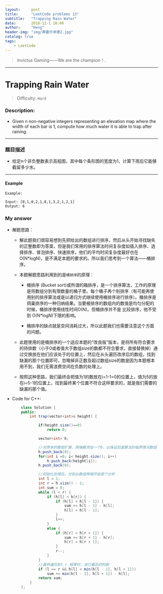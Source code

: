 ```yaml
---
layout:     post
title:      "LeetCode problems 13"
subtitle:   "Trapping Rain Water"
date:       2018-12-1 10:40
author:     "Heng"
header-img: "img/弗雷尔卓德2.jpg"
catalog: true
tags:
    - LeetCode
---
```


>Invictus Gaming——We are the champion！.

---

# Trapping Rain Water

>Difficulty: `Hard`

### Description:


- Given n non-negative integers representing an elevation map where the width of each bar is 1, compute how much water it is able to trap after raining.


----


### 题目描述

- 给定n个非负整数表示高程图，其中每个条形图的宽度为1，计算下雨后它能够截留多少水。

---

#### Example

    Example:

    Input: [0,1,0,2,1,0,1,3,2,1,2,1]
    Output: 6


### My answer

- 解题思路：

    - 解此题我们很容易想到先把给出的数组进行排序，然后从头开始寻找缺失的正整数即为答案，但是我们常用的排序算法时间复杂度如插入排序、选择排序、冒泡排序、快速排序，他们的平均时间复杂度最好也在O(N*logN)，是不满足本题的要求的。所以我们思考到一个算法——桶排序。  
    - 本题解题思路利用到的是`桶排序`的原理：

        - 桶排序 (Bucket sort)或所谓的箱排序，是一个排序算法，工作的原理是将数组分到有限数量的桶子里。每个桶子再个别排序（有可能再使用别的排序算法或是以递归方式继续使用桶排序进行排序）。桶排序是鸽巢排序的一种归纳结果。当要被排序的数组内的数值是均匀分配的时候，桶排序使用线性时间O(N)。但桶排序并不是 比较排序，他不受到 O(N*logN)下限的影响。

        - 桶排序的缺点就是空间消耗过大，所以此题我们也需要注意这个方面的问题。
    - 此题使用的是桶排序的一个适应本题的“改良版”版本，是将所有符合要求的待排数（小于0或者值大于数组size的数都不符合要求，直接替换掉）通过交换放在他们应该处于的位置上，然后在从头遍历改序后的数组，找到缺漏的那个位置即可，忽略掉非正数及超过数组size的数是因为本题根本用不到，我们无需浪费空间在负数的处理上。
    - 按照这种思路，我们最终会把值为1的数放在i=1-1=0的位置上，值为5的放在i=5-1的位置上，找到最终某个位置不符合这样要求的，就是我们需要的缺漏的那个值。


- Code for C++:

    ```java
        class Solution {
        public:
            int trap(vector<int>& height) {

                if(height.size()==0)
                    return 0;  

                vector<int> h;

                //对原本的数组扩展，两端都添加一个0，以保证后面算法的临界情况数组下表不会溢出
                h.push_back(0);
                for(int i =0; i< height.size(); i++) 
                    h.push_back(height[i]);
                h.push_back(0);

                //初始化处理后，分别从数组两端开始逐个分析
                int l = 1;
                int r = h.size() - 2;
                int sum = 0;
                while (l < r) {
                    if (h[l] < h[r]) {
                        if (h[l] < h[l - 1]) {
                            sum += h[l - 1] - h[l];
                            h[l] = h[l - 1];
                        }
                        l++;
                    }
                    else {
                        if (h[r] < h[r + 1]) {
                            sum += h[r + 1] - h[r];
                            h[r] = h[r + 1];
                        }
                        r--;
                    }
                }
                //最终遍历到l r 相等时，进行最后的判断
                if (l == r && h[l] < min(h[l - 1], h[l + 1])) 
                    sum += min(h[l - 1], h[l + 1]) - h[l];
                return sum;
            }
        };
    ```
